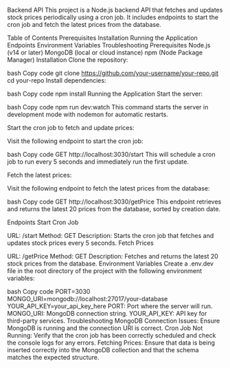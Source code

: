 Backend API
This project is a Node.js backend API that fetches and updates stock prices periodically using a cron job. It includes endpoints to start the cron job and fetch the latest prices from the database.

Table of Contents
Prerequisites
Installation
Running the Application
Endpoints
Environment Variables
Troubleshooting
Prerequisites
Node.js (v14 or later)
MongoDB (local or cloud instance)
npm (Node Package Manager)
Installation
Clone the repository:

bash
Copy code
git clone https://github.com/your-username/your-repo.git
cd your-repo
Install dependencies:

bash
Copy code
npm install
Running the Application
Start the server:

bash
Copy code
npm run dev:watch
This command starts the server in development mode with nodemon for automatic restarts.

Start the cron job to fetch and update prices:

Visit the following endpoint to start the cron job:

bash
Copy code
GET http://localhost:3030/start
This will schedule a cron job to run every 5 seconds and immediately run the first update.

Fetch the latest prices:

Visit the following endpoint to fetch the latest prices from the database:

bash
Copy code
GET http://localhost:3030/getPrice
This endpoint retrieves and returns the latest 20 prices from the database, sorted by creation date.

Endpoints
Start Cron Job

URL: /start
Method: GET
Description: Starts the cron job that fetches and updates stock prices every 5 seconds.
Fetch Prices

URL: /getPrice
Method: GET
Description: Fetches and returns the latest 20 stock prices from the database.
Environment Variables
Create a .env.dev file in the root directory of the project with the following environment variables:

bash
Copy code
PORT=3030
MONGO_URI=mongodb://localhost:27017/your-database
YOUR_API_KEY=your_api_key_here
PORT: Port where the server will run.
MONGO_URI: MongoDB connection string.
YOUR_API_KEY: API key for third-party services.
Troubleshooting
MongoDB Connection Issues: Ensure MongoDB is running and the connection URI is correct.
Cron Job Not Running: Verify that the cron job has been correctly scheduled and check the console logs for any errors.
Fetching Prices: Ensure that data is being inserted correctly into the MongoDB collection and that the schema matches the expected structure.
